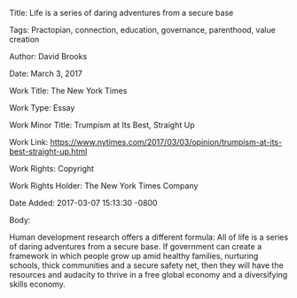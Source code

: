 Title:  Life is a series of daring adventures from a secure base

Tags:   Practopian, connection, education, governance, parenthood, value creation

Author: David Brooks

Date:   March 3, 2017

Work Title: The New York Times

Work Type: Essay

Work Minor Title: Trumpism at Its Best, Straight Up

Work Link: https://www.nytimes.com/2017/03/03/opinion/trumpism-at-its-best-straight-up.html

Work Rights: Copyright

Work Rights Holder: The New York Times Company

Date Added: 2017-03-07 15:13:30 -0800

Body: 

Human development research offers a different formula: All of life is a series of daring adventures from a secure base. If government can create a framework in which people grow up amid healthy families, nurturing schools, thick communities and a secure safety net, then they will have the resources and audacity to thrive in a free global economy and a diversifying skills economy.


